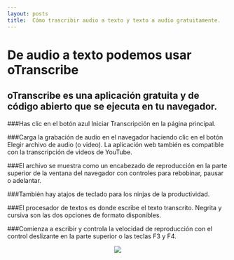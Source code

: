 ```yaml
---
layout: posts
title:  Cómo trascribir audio a texto y texto a audio gratuitamente.
---
```

# De audio a texto podemos usar oTranscribe

## oTranscribe es una aplicación gratuita y de código abierto que se ejecuta en tu navegador.

###Has clic en el botón azul Iniciar Transcripción en la página principal.

###Carga la grabación de audio en el navegador haciendo clic en el botón Elegir archivo de audio (o video). La aplicación web también es compatible con la transcripción de videos de YouTube.

###El archivo se muestra como un encabezado de reproducción en la parte superior de la ventana del navegador con controles para rebobinar, pausar o adelantar.

###También hay atajos de teclado para los ninjas de la productividad.

###El procesador de textos es donde escribe el texto transcrito. Negrita y cursiva son las dos opciones de formato disponibles.

###Comienza a escribir y controla la velocidad de reproducción con el control deslizante en la parte superior o las teclas F3 y F4.
<p align="center"><img src="https://dirtyc00n.github.io/assets/img/texto-a-voz-overlay.png"></p>



